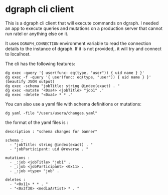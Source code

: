 # dgraph cli client

This is a dgraph cli client that will execute commands on dgraph. I needed an app to execute queries and mutations on a production server that cannot run ratel or anything else on it.

It uses ```DGRAPH_CONNECTION``` environment variable to read the connection details to the instance of dgraph. If it is not provided,. it will try and connect to localhost.

The cli has the following features:
```
dg exec -query '{ user(func: eq(type, "user")) { uid name } }'
dg exec -f -query '{ user(func: eq(type, "user")) { uid name } }' (beautify JSON output)
dg exec -schema "jobTitle: string @index(exact) . "
dg exec -mutate '<0xa4> <jobTitle> "job1" .'
dg exec -delete "<0xa4> * * ."
```
You can also use a yaml file with schema definitions or mutations:
```
dg yaml -file "/users/usera/changes.yaml"
```

the format of the yaml files is :
```
description : "schema changes for banner"

schema :
  - "jobTitle: string @index(exact) . "
  - "jobParticipant: uid @reverse . "

mutations :
  - _:job <jobTitle> "job1" .
  - _:job <jobParticipant> <0x11> .
  - _:job <type> "job" .

deletes :
  - "<0x11> * * . "
  - "<0x3f30> <mediaArtist> * . "
  ```
